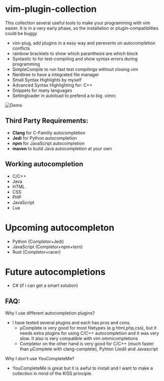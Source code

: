 # vim-plugin-collection

This collection several useful tools to make your programming with vim easier.
It is in a very early phase, so the installation or plugin-compatiblities could be buggy

* vim-plug, add plugins in a easy way and perevents on autocompletion conflicts
* rainbow bracklets to show which paranthesis are which block 
* Syntastic to for test-compiling and show syntax errors during programming
* SimpleCompile to run fast test compilings without closing vim
* Nerdtree to have a integrated file manager 
* Small Syntax Highlights by myself
* Advanced Syntax Highlighting for: C++
* Snippets for many languages 
* Settingloader in autoload to prefend a to big .vimrc

![Demo](https://asciinema.org/a/5c5heWdCvueximdH5wBd3Yz4G)

## Third Party Requirements:
* __Clang__ for C-Familiy autocompletion
* __Jedi__ for Python autocompletion
* __npm__ for JavaScript autocompletion 
* __maven__ to build Java autocompletion at your own

## Working autocompletion

* C/C++ 
* Java 
* HTML
* CSS
* PHP
* JavaScript 
* Lua

# Upcoming autocompleton

* Python (Completor+Jedi)
* JavaScript (Completor+npm+tern)
* Rust (Completor+racer)

# Future autocompletions

* C# (if i can get a smart solution)


## FAQ:

Why I use different autocompletion plugins?
* I have tested several plugins and each has pros and cons.
  * µComplete is very good for most filetypes (e.g html,php,css), but it needs extra plugins for using C/C++ autocompletion and it was very slow. It also is very compatible with vim ommicompletions
  * Completor on the other hand is very good for C/C++ (much faster than µComplete with clang-complete), Pyhton (Jedi) and Javascript

Why I don't use YouCompleteMe?
* YouCompleteMe is great but it is awful to install and I want to make a collection in mind of the KISS principle.



